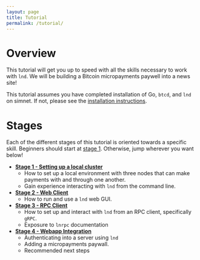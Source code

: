 ```yaml
---
layout: page
title: Tutorial
permalink: /tutorial/
---
```


# Overview

This tutorial will get you up to speed with all the skills necessary to work
with `lnd`. We will be building a Bitcoin micropayments paywell into a news
site!

This tutorial assumes you have completed installation of Go, `btcd`, and `lnd`
on simnet.  If not, please see the [installation instructions](/installation/).

# Stages

Each of the different stages of this tutorial is oriented towards a specific
skill. Beginners should start at [stage 1](/tutorial/01-lncli). Otherwise, jump
wherever you want below!

- **[Stage 1 - Setting up a local cluster](/tutorial/01-lncli)**
    - How to set up a local environment with three nodes that can make payments
      with and through one another.
    - Gain experience interacting with `lnd` from the command line.
- **[Stage 2 - Web Client](/tutorial/02-web-client)**
    - How to run and use a `lnd` web GUI.
- **[Stage 3 - RPC Client](/tutorial/03-rpc-client)**
    - How to set up and interact with `lnd` from an RPC client, specifically
      `gRPC`.
    - Exposure to `lnrpc` documentation
- **[Stage 4 - Webapp Integration](/tutorial/04-webapp-integration)**
    - Authenticating into a server using `lnd`
    - Adding a micropayments paywall.
    - Recommended next steps
